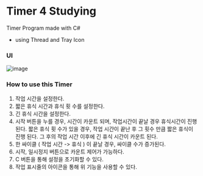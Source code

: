 # Timer 4 Studying

Timer Program made with C#

* using Thread and Tray Icon


### UI

![image](https://user-images.githubusercontent.com/73636917/121999281-1302f600-cde8-11eb-8279-83ed4c9f088f.png)

### How to use this Timer

1. 작업 시간을 설정한다.
2. 짧은 휴식 시간과 휴식 횟 수를 설정한다.
3. 긴 휴식 시간을 설정한다.
4. 시작 버튼을 누를 경우, 시간이 카운트 되며, 작업시간이 끝날 경우 휴식시간이 진행된다. 
짧은 휴식 횟 수가 있을 경우, 작업 시간이 끝난 후 그 횟수 만큼 짧은 휴식이 진행 된다.
그 후의 작업 시간 이후에 긴 휴식 시간이 카운트 된다.
5. 한 싸이클 ( 작업 시간 -> 휴식 ) 이 끝날 경우, 싸이클 수가 증가된다.
6. 시작, 일시정지 버튼으로 카운트 제어가 가능하다.
7. C 버튼을 통해 설정을 초기화할 수 있다.
8. 작업 표시줄의 아이콘을 통해 위 기능을 사용할 수 있다.
